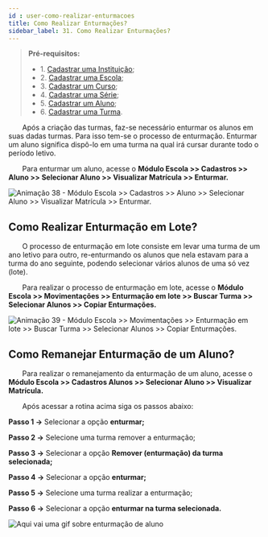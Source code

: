 ```yaml
---
id : user-como-realizar-enturmacoes
title: Como Realizar Enturmações?
sidebar_label: 31. Como Realizar Enturmações?
---
```


<div class="justificado">

>**Pré-requisitos:**
>* 1\. [Cadastrar uma Instituição]();
>* 2\. [Cadastrar uma Escola](user-como-cadastrar-uma-escola);
>* 3\. [Cadastrar um Curso](user-como_cadastrar_um_curso);
>* 4\. [Cadastrar uma Série](como-cadastrar-series);
>* 5\. [Cadastrar um Aluno](user-como-cadastrar-um-aluno);
>* 6\. [Cadastrar uma Turma](como-cadastrar-turma).


&nbsp;&nbsp;&nbsp;&nbsp;&nbsp;&nbsp;&nbsp;Após a criação das turmas, faz-se necessário enturmar os alunos em suas dadas turmas. Para isso tem-se o processo de enturmação. Enturmar um aluno significa dispô-lo em uma turma na qual irá cursar durante todo o período letivo.

&nbsp;&nbsp;&nbsp;&nbsp;&nbsp;&nbsp;&nbsp;Para enturmar um aluno, acesse o **Módulo Escola >> Cadastros >> Aluno >> Selecionar Aluno >> Visualizar Matrícula >> Enturmar.**

![Animação 38 - Módulo Escola >> Cadastros >> Aluno >> Selecionar Aluno >> Visualizar Matrícula >> Enturmar.](../img/user-docs/enturmacao_aluno.gif)



## Como Realizar Enturmação em Lote?


&nbsp;&nbsp;&nbsp;&nbsp;&nbsp;&nbsp;&nbsp;O processo de enturmação em lote consiste em levar uma turma de um ano letivo para outro, re-enturmando os alunos que nela estavam para a turma do ano seguinte, podendo selecionar vários alunos de uma só vez (lote).

&nbsp;&nbsp;&nbsp;&nbsp;&nbsp;&nbsp;&nbsp;Para realizar o processo de enturmação em lote, acesse o **Módulo Escola >> Movimentações >> Enturmação em lote >> Buscar Turma >> Selecionar Alunos >> Copiar Enturmações.**

![Animação 39 - Módulo Escola >> Movimentações >> Enturmação em lote >> Buscar Turma >> Selecionar Alunos >> Copiar Enturmações.](../img/user-docs/enturmacoes_em_lote.gif)



## Como Remanejar Enturmação de um Aluno?
&nbsp;&nbsp;&nbsp;&nbsp;&nbsp;&nbsp;&nbsp;Para realizar o remanejamento da enturmação de um aluno, acesse o **Módulo Escola >> Cadastros Alunos >> Selecionar Aluno >> Visualizar Matrícula.**


&nbsp;&nbsp;&nbsp;&nbsp;&nbsp;&nbsp;&nbsp;Após acessar a rotina acima siga os passos abaixo:

 **Passo 1  →**  Selecionar a opção **enturmar;**

 **Passo 2  →**  Selecione uma turma remover a enturmação;

 **Passo 3  →**  Selecionar a opção **Remover (enturmação) da turma selecionada;**

 **Passo 4  →**  Selecionar a opção **enturmar;**

 **Passo 5  →**  Selecione uma turma realizar a enturmação;

 **Passo 6  →**  Selecionar a opção **enturmar na turma selecionada.**

![Aqui vai uma gif sobre enturmação de aluno](../img/user-docs/enturmacao_aluno.gif)

</div>
